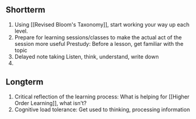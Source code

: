 ## Shortterm
1. Using [[Revised Bloom's Taxonomy]], start working your way up each level.
2. Prepare for learning sessions/classes to make the actual act of the session more useful
	Prestudy: Before a lesson, get familiar with the topic
3. Delayed note taking
	 Listen, think, understand, write down
4.  

## Longterm
1. Critical reflection of the learning process: What is helping for [[Higher Order Learning]], what isn't?
2. Cognitive load tolerance: Get used to thinking, processing information